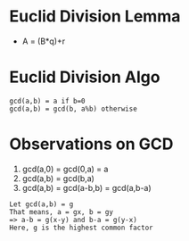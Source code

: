 # Euclid Division Lemma
- A = (B*q)+r 
# Euclid Division Algo
```
gcd(a,b) = a if b=0
gcd(a,b) = gcd(b, a%b) otherwise
```
# Observations on GCD
1. gcd(a,0) = gcd(0,a) = a
2. gcd(a,b) = gcd(b,a)
3. gcd(a,b) = gcd(a-b,b) = gcd(a,b-a)
```
Let gcd(a,b) = g
That means, a = gx, b = gy
=> a-b = g(x-y) and b-a = g(y-x)
Here, g is the highest common factor
```